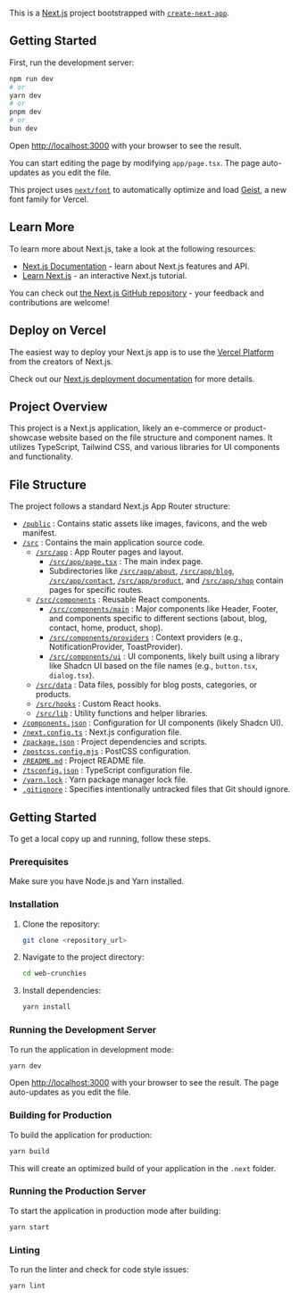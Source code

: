 This is a [Next.js](https://nextjs.org) project bootstrapped with [`create-next-app`](https://nextjs.org/docs/app/api-reference/cli/create-next-app).

## Getting Started

First, run the development server:

```bash
npm run dev
# or
yarn dev
# or
pnpm dev
# or
bun dev
```

Open [http://localhost:3000](http://localhost:3000) with your browser to see the result.

You can start editing the page by modifying `app/page.tsx`. The page auto-updates as you edit the file.

This project uses [`next/font`](https://nextjs.org/docs/app/building-your-application/optimizing/fonts) to automatically optimize and load [Geist](https://vercel.com/font), a new font family for Vercel.

## Learn More

To learn more about Next.js, take a look at the following resources:

- [Next.js Documentation](https://nextjs.org/docs) - learn about Next.js features and API.
- [Learn Next.js](https://nextjs.org/learn) - an interactive Next.js tutorial.

You can check out [the Next.js GitHub repository](https://github.com/vercel/next.js) - your feedback and contributions are welcome!

## Deploy on Vercel

The easiest way to deploy your Next.js app is to use the [Vercel Platform](https://vercel.com/new?utm_medium=default-template&filter=next.js&utm_source=create-next-app&utm_campaign=create-next-app-readme) from the creators of Next.js.

Check out our [Next.js deployment documentation](https://nextjs.org/docs/app/building-your-application/deploying) for more details.

## Project Overview

This project is a Next.js application, likely an e-commerce or product-showcase website based on the file structure and component names. It utilizes TypeScript, Tailwind CSS, and various libraries for UI components and functionality.

## File Structure

The project follows a standard Next.js App Router structure:

- [`/public`](public/) : Contains static assets like images, favicons, and the web manifest.
- [`/src`](src/) : Contains the main application source code.
  - [`/src/app`](src/app/) : App Router pages and layout.
    - [`/src/app/page.tsx`](src/app/page.tsx) : The main index page.
    - Subdirectories like [`/src/app/about`](src/app/about/), [`/src/app/blog`](src/app/blog/), [`/src/app/contact`](src/app/contact/), [`/src/app/product`](src/app/product/), and [`/src/app/shop`](src/app/shop/) contain pages for specific routes.
  - [`/src/components`](src/components/) : Reusable React components.
    - [`/src/components/main`](src/components/main/) : Major components like Header, Footer, and components specific to different sections (about, blog, contact, home, product, shop).
    - [`/src/components/providers`](src/components/providers/) : Context providers (e.g., NotificationProvider, ToastProvider).
    - [`/src/components/ui`](src/components/ui/) : UI components, likely built using a library like Shadcn UI based on the file names (e.g., `button.tsx`, `dialog.tsx`).
  - [`/src/data`](src/data/) : Data files, possibly for blog posts, categories, or products.
  - [`/src/hooks`](src/hooks/) : Custom React hooks.
  - [`/src/lib`](src/lib/) : Utility functions and helper libraries.
- [`/components.json`](components.json) : Configuration for UI components (likely Shadcn UI).
- [`/next.config.ts`](next.config.ts) : Next.js configuration file.
- [`/package.json`](package.json) : Project dependencies and scripts.
- [`/postcss.config.mjs`](postcss.config.mjs) : PostCSS configuration.
- [`/README.md`](README.md) : Project README file.
- [`/tsconfig.json`](tsconfig.json) : TypeScript configuration file.
- [`/yarn.lock`](yarn.lock) : Yarn package manager lock file.
- [`.gitignore`](.gitignore) : Specifies intentionally untracked files that Git should ignore.

## Getting Started

To get a local copy up and running, follow these steps.

### Prerequisites

Make sure you have Node.js and Yarn installed.

### Installation

1. Clone the repository:
   ```bash
   git clone <repository_url>
   ```
2. Navigate to the project directory:
   ```bash
   cd web-crunchies
   ```
3. Install dependencies:
   ```bash
   yarn install
   ```

### Running the Development Server

To run the application in development mode:

```bash
yarn dev
```

Open [http://localhost:3000](http://localhost:3000) with your browser to see the result. The page auto-updates as you edit the file.

### Building for Production

To build the application for production:

```bash
yarn build
```

This will create an optimized build of your application in the `.next` folder.

### Running the Production Server

To start the application in production mode after building:

```bash
yarn start
```

### Linting

To run the linter and check for code style issues:

```bash
yarn lint
```
